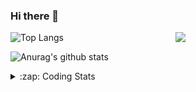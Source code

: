 ### Hi there 👋

<!--
**tao8687/tao8687** is a ✨ _special_ ✨ repository because its `README.md` (this file) appears on your GitHub profile.

Here are some ideas to get you started:

- 🔭 I’m currently working on ...
- 🌱 I’m currently learning ...
- 👯 I’m looking to collaborate on ...
- 🤔 I’m looking for help with ...
- 💬 Ask me about ...
- 📫 How to reach me: ...
- 😄 Pronouns: ...
- ⚡ Fun fact: ...
-->

<img align='right' src="https://media.giphy.com/media/M9gbBd9nbDrOTu1Mqx/giphy.gif" width="240">

  
![Top Langs](https://github-readme-stats.vercel.app/api/top-langs/?username=tao8687&layout=compact&title_color=23238E&text_color=A67D3D)

![Anurag's github stats](https://github-readme-stats.vercel.app/api?username=tao8687&show_icons=true&&text_color=A67D3D&title_color=23238E&show_icons=false&count_private=true&hide=stars)

<details>
  <summary>:zap: Coding Stats</summary>
  <br>
    
<!--START_SECTION:waka-->
![Code Time](http://img.shields.io/badge/Code%20Time-1%2C349%20hrs%203%20mins-blue)

![Profile Views](http://img.shields.io/badge/Profile%20Views-0-blue)

**🐱 My GitHub Data** 

> 📦 1.5 MB Used in GitHub's Storage 
 > 
> 🏆 179 Contributions in the Year 2023
 > 
> 🚫 Not Opted to Hire
 > 
> 📜 50 Public Repositories 
 > 
> 🔑 22 Private Repositories 
 > 
**I'm an Early 🐤** 

```text
🌞 Morning                1047 commits        █████████████████████░░░░   83.69 % 
🌆 Daytime                84 commits          ██░░░░░░░░░░░░░░░░░░░░░░░   06.71 % 
🌃 Evening                116 commits         ██░░░░░░░░░░░░░░░░░░░░░░░   09.27 % 
🌙 Night                  4 commits           ░░░░░░░░░░░░░░░░░░░░░░░░░   00.32 % 
```
📅 **I'm Most Productive on Wednesday** 

```text
Monday                   181 commits         ████░░░░░░░░░░░░░░░░░░░░░   14.47 % 
Tuesday                  167 commits         ███░░░░░░░░░░░░░░░░░░░░░░   13.35 % 
Wednesday                233 commits         █████░░░░░░░░░░░░░░░░░░░░   18.63 % 
Thursday                 158 commits         ███░░░░░░░░░░░░░░░░░░░░░░   12.63 % 
Friday                   176 commits         ████░░░░░░░░░░░░░░░░░░░░░   14.07 % 
Saturday                 172 commits         ███░░░░░░░░░░░░░░░░░░░░░░   13.75 % 
Sunday                   164 commits         ███░░░░░░░░░░░░░░░░░░░░░░   13.11 % 
```


📊 **This Week I Spent My Time On** 

```text
🕑︎ Time Zone: Asia/Shanghai

💬 Programming Languages: 
Bash                     33 mins             █████████████████████████   99.15 % 
C                        0 secs              ░░░░░░░░░░░░░░░░░░░░░░░░░   00.85 % 

🔥 Editors: 
VS Code                  33 mins             █████████████████████████   100.00 % 

🐱‍💻 Projects: 
TS0845_208_pad           17 mins             █████████████░░░░░░░░░░░░   51.02 % 
TS0845_208               16 mins             ████████████░░░░░░░░░░░░░   48.98 % 

💻 Operating System: 
Linux                    33 mins             █████████████████████████   100.00 % 
```

**I Mostly Code in Python** 

```text
Python                   9 repos             ████████░░░░░░░░░░░░░░░░░   31.03 % 
C++                      7 repos             ██████░░░░░░░░░░░░░░░░░░░   24.14 % 
JavaScript               2 repos             ██░░░░░░░░░░░░░░░░░░░░░░░   06.90 % 
Batchfile                1 repo              █░░░░░░░░░░░░░░░░░░░░░░░░   03.45 % 
HTML                     1 repo              █░░░░░░░░░░░░░░░░░░░░░░░░   03.45 % 
```



**Timeline**

![Lines of Code chart](https://raw.githubusercontent.com/tao8687/tao8687/master/assets/bar_graph.png)


 Last Updated on 26/06/2023 01:53:41 UTC
<!--END_SECTION:waka-->
</details>
